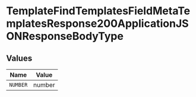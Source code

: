 # TemplateFindTemplatesFieldMetaTemplatesResponse200ApplicationJSONResponseBodyType


## Values

| Name     | Value    |
| -------- | -------- |
| `NUMBER` | number   |